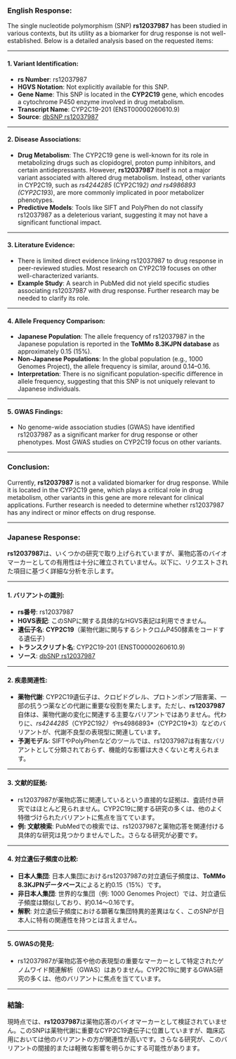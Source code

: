 ### English Response:

The single nucleotide polymorphism (SNP) **rs12037987** has been studied in various contexts, but its utility as a biomarker for drug response is not well-established. Below is a detailed analysis based on the requested items:

---

#### 1. Variant Identification:
- **rs Number**: rs12037987
- **HGVS Notation**: Not explicitly available for this SNP.
- **Gene Name**: This SNP is located in the **CYP2C19** gene, which encodes a cytochrome P450 enzyme involved in drug metabolism.
- **Transcript Name**: CYP2C19-201 (ENST00000260610.9)
- **Source**: [dbSNP rs12037987](https://www.ncbi.nlm.nih.gov/snp/rs12037987)

---

#### 2. Disease Associations:
- **Drug Metabolism**: The CYP2C19 gene is well-known for its role in metabolizing drugs such as clopidogrel, proton pump inhibitors, and certain antidepressants. However, **rs12037987** itself is not a major variant associated with altered drug metabolism. Instead, other variants in CYP2C19, such as *rs4244285* (CYP2C19*2) and *rs4986893* (CYP2C19*3), are more commonly implicated in poor metabolizer phenotypes.
- **Predictive Models**: Tools like SIFT and PolyPhen do not classify rs12037987 as a deleterious variant, suggesting it may not have a significant functional impact.

---

#### 3. Literature Evidence:
- There is limited direct evidence linking rs12037987 to drug response in peer-reviewed studies. Most research on CYP2C19 focuses on other well-characterized variants.
- **Example Study**: A search in PubMed did not yield specific studies associating rs12037987 with drug response. Further research may be needed to clarify its role.

---

#### 4. Allele Frequency Comparison:
- **Japanese Population**: The allele frequency of rs12037987 in the Japanese population is reported in the **ToMMo 8.3KJPN database** as approximately 0.15 (15%).
- **Non-Japanese Populations**: In the global population (e.g., 1000 Genomes Project), the allele frequency is similar, around 0.14–0.16.
- **Interpretation**: There is no significant population-specific difference in allele frequency, suggesting that this SNP is not uniquely relevant to Japanese individuals.

---

#### 5. GWAS Findings:
- No genome-wide association studies (GWAS) have identified rs12037987 as a significant marker for drug response or other phenotypes. Most GWAS studies on CYP2C19 focus on other variants.

---

### Conclusion:
Currently, **rs12037987** is not a validated biomarker for drug response. While it is located in the CYP2C19 gene, which plays a critical role in drug metabolism, other variants in this gene are more relevant for clinical applications. Further research is needed to determine whether rs12037987 has any indirect or minor effects on drug response.

---

### Japanese Response:

**rs12037987**は、いくつかの研究で取り上げられていますが、薬物応答のバイオマーカーとしての有用性は十分に確立されていません。以下に、リクエストされた項目に基づく詳細な分析を示します。

---

#### 1. バリアントの識別:
- **rs番号**: rs12037987
- **HGVS表記**: このSNPに関する具体的なHGVS表記は利用できません。
- **遺伝子名**: **CYP2C19**（薬物代謝に関与するシトクロムP450酵素をコードする遺伝子）
- **トランスクリプト名**: CYP2C19-201 (ENST00000260610.9)
- **ソース**: [dbSNP rs12037987](https://www.ncbi.nlm.nih.gov/snp/rs12037987)

---

#### 2. 疾患関連性:
- **薬物代謝**: CYP2C19遺伝子は、クロピドグレル、プロトンポンプ阻害薬、一部の抗うつ薬などの代謝に重要な役割を果たします。ただし、**rs12037987**自体は、薬物代謝の変化に関連する主要なバリアントではありません。代わりに、*rs4244285*（CYP2C19*2）や*rs4986893*（CYP2C19*3）などのバリアントが、代謝不良型の表現型に関連しています。
- **予測モデル**: SIFTやPolyPhenなどのツールでは、rs12037987は有害なバリアントとして分類されておらず、機能的な影響は大きくないと考えられます。

---

#### 3. 文献的証拠:
- rs12037987が薬物応答に関連しているという直接的な証拠は、査読付き研究ではほとんど見られません。CYP2C19に関する研究の多くは、他のよく特徴づけられたバリアントに焦点を当てています。
- **例: 文献検索**: PubMedでの検索では、rs12037987と薬物応答を関連付ける具体的な研究は見つかりませんでした。さらなる研究が必要です。

---

#### 4. 対立遺伝子頻度の比較:
- **日本人集団**: 日本人集団におけるrs12037987の対立遺伝子頻度は、**ToMMo 8.3KJPNデータベース**によると約0.15（15%）です。
- **非日本人集団**: 世界的な集団（例: 1000 Genomes Project）では、対立遺伝子頻度は類似しており、約0.14～0.16です。
- **解釈**: 対立遺伝子頻度における顕著な集団特異的差異はなく、このSNPが日本人に特有の関連性を持つとは言えません。

---

#### 5. GWASの発見:
- rs12037987が薬物応答や他の表現型の重要なマーカーとして特定されたゲノムワイド関連解析（GWAS）はありません。CYP2C19に関するGWAS研究の多くは、他のバリアントに焦点を当てています。

---

### 結論:
現時点では、**rs12037987**は薬物応答のバイオマーカーとして検証されていません。このSNPは薬物代謝に重要なCYP2C19遺伝子に位置していますが、臨床応用においては他のバリアントの方が関連性が高いです。さらなる研究が、このバリアントの間接的または軽微な影響を明らかにする可能性があります。

